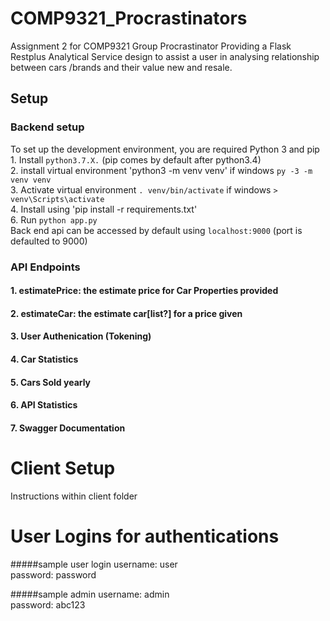 # COMP9321_Procrastinators
Assignment 2 for COMP9321 Group Procrastinator
Providing a Flask Restplus Analytical Service design to assist a user in analysing relationship between cars /brands and their value new and resale.

## Setup
### Backend setup
To set up the development environment, you are required Python 3 and pip\
    1. Install `python3.7.X.` (pip comes by default after python3.4)\
    2. install virtual environment 'python3 -m venv venv' if windows `py -3 -m venv venv`\
    3. Activate virtual environment `. venv/bin/activate` if windows `> venv\Scripts\activate`\
    4. Install using 'pip install -r requirements.txt' \
    6. Run `python app.py`\
    Back end api can be accessed by default using `localhost:9000` (port is defaulted to 9000)
    
### API Endpoints

#### 1. estimatePrice: the estimate price for Car Properties provided
#### 2. estimateCar: the estimate car[list?] for a price given
#### 3. User Authenication (Tokening)
#### 4. Car Statistics
#### 5. Cars Sold yearly
#### 6. API Statistics
#### 7. Swagger Documentation

# Client Setup
Instructions within client folder

# User Logins for authentications
#####sample user login
username: user\
password: password

#####sample admin
username: admin\
password: abc123


